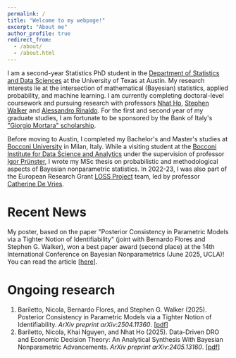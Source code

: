 ```yaml
---
permalink: /
title: "Welcome to my webpage!"
excerpt: "About me"
author_profile: true
redirect_from: 
  - /about/
  - /about.html
---
```

I am a second-year Statistics PhD student in the [Department of Statistics and Data Sciences](https://stat.utexas.edu/) at the University of Texas at Austin. My research interests lie at the intersection of mathematical (Bayesian) statistics, applied probability, and machine learning. I am currently completing doctoral-level coursework and pursuing research with professors [Nhat Ho](https://nhatptnk8912.github.io/), [Stephen Walker](https://www.ma.utexas.edu/component/cobalt/item/15-mathematics/385-walker-stephen-g?Itemid=1259) and [Alessandro Rinaldo](https://arinaldo.github.io/). For the first and second year of my graduate studies, I am fortunate to be sponsored by the Bank of Italy's ["Giorgio Mortara" scholarship](https://www.bancaditalia.it/chi-siamo/lavorare-bi/borse-di-studio/stringher-mortara-menichella/).

Before moving to Austin, I completed my Bachelor's and Master's studies at [Bocconi University](https://www.unibocconi.eu/wps/wcm/connect/bocconi/sitopubblico_en/navigation+tree/home) in Milan, Italy. While a visiting student at the [Bocconi Institute for Data Science and Analytics](https://bidsa.unibocconi.eu/) under the supervision of professor [Igor Prünster](https://mypage.unibocconi.eu/igorpruenster/), I wrote my MSc thesis on probabilistic and methodological aspects of Bayesian nonparametric statistics. In 2022-23, I was also part of the European Research Grant [LOSS Project](https://dondena.unibocconi.eu/research-projects/loss) team, led by professor [Catherine De Vries](https://www.catherinedevries.eu/).

Recent News
======
My poster, based on the paper "Posterior Consistency in Parametric Models via a Tighter Notion of Identifiability" (joint with Bernardo Flores and Stephen G. Walker), won a best paper award (second place) at the 14th International Conference on Bayesian Nonparametrics (June 2025, UCLA)! You can read the article [[here](https://arxiv.org/pdf/2504.11360)].

Ongoing research
======
1. Bariletto, Nicola, Bernardo Flores, and Stephen G. Walker (2025). Posterior Consistency in Parametric Models via a Tighter Notion of Identifiability. _ArXiv preprint arXiv:2504.11360_. [[pdf](https://arxiv.org/pdf/2504.11360)]
2. Bariletto, Nicola, Khai Nguyen, and Nhat Ho (2025). Data-Driven DRO and Economic Decision Theory: An Analytical Synthesis With Bayesian Nonparametric Advancements. _ArXiv preprint arXiv:2405.13160_. [[pdf](https://arxiv.org/pdf/2405.13160)]

